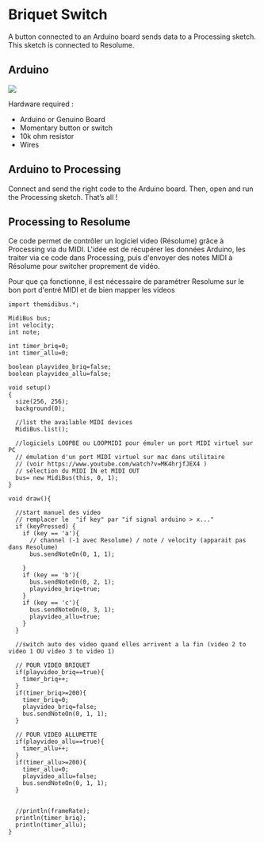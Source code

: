 # Briquet Switch

A button connected to an Arduino board sends data to a Processing sketch. This sketch is connected to Resolume.

## Arduino 

![](https://www.arduino.cc/en/uploads/Tutorial/button.png)

Hardware required :
- Arduino or Genuino Board
- Momentary button or switch
- 10k ohm resistor
- Wires

## Arduino to Processing

Connect and send the right code to the Arduino board. Then, open and run the Processing sketch. That’s all ! 

## Processing to Resolume

Ce code permet de contrôler un logiciel video (Résolume) grâce à Processing via du MIDI. L'idée est de récupérer les données Arduino, les traiter via ce code dans Processing, puis d'envoyer des notes MIDI à Résolume pour switcher proprement de vidéo.

Pour que ça fonctionne, il est nécessaire de paramétrer Resolume sur le bon port d'entré MIDI et de bien mapper les videos

```
import themidibus.*;

MidiBus bus;
int velocity;
int note;

int timer_briq=0;
int timer_allu=0;

boolean playvideo_briq=false;
boolean playvideo_allu=false;

void setup()
{
  size(256, 256);
  background(0);

  //list the available MIDI devices
  MidiBus.list(); 

  //logiciels LOOPBE ou LOOPMIDI pour émuler un port MIDI virtuel sur PC
  // émulation d'un port MIDI virtuel sur mac dans utilitaire 
  // (voir https://www.youtube.com/watch?v=MK4hrjfJEX4 ) 
  // sélection du MIDI IN et MIDI OUT
  bus= new MidiBus(this, 0, 1);
}

void draw(){
  
  //start manuel des video 
  // remplacer le  "if key" par "if signal arduino > x..."
  if (keyPressed) {
    if (key == 'a'){
      // channel (-1 avec Resolume) / note / velocity (apparait pas dans Resolume)
      bus.sendNoteOn(0, 1, 1);
     
    }
    if (key == 'b'){
      bus.sendNoteOn(0, 2, 1); 
      playvideo_briq=true;
    }
    if (key == 'c'){
      bus.sendNoteOn(0, 3, 1); 
      playvideo_allu=true;
    }
  }
  
  //switch auto des video quand elles arrivent a la fin (video 2 to video 1 OU video 3 to video 1)
  
  // POUR VIDEO BRIQUET
  if(playvideo_briq==true){
    timer_briq++;
  }
  if(timer_briq>=200){
    timer_briq=0;
    playvideo_briq=false;
    bus.sendNoteOn(0, 1, 1);
  }
  
  // POUR VIDEO ALLUMETTE
  if(playvideo_allu==true){
    timer_allu++;
  }
  if(timer_allu>=200){
    timer_allu=0;
    playvideo_allu=false;
    bus.sendNoteOn(0, 1, 1);
  }
  
  
  //println(frameRate);
  println(timer_briq);
  println(timer_allu);
}
```
